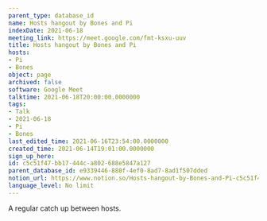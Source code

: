 ```yaml
---
parent_type: database_id
name: Hosts hangout by Bones and Pi
indexDate: 2021-06-18
meeting_link: https://meet.google.com/fmt-ksxu-uuv
title: Hosts hangout by Bones and Pi
hosts:
- Pi
- Bones
object: page
archived: false
software: Google Meet
talktime: 2021-06-18T20:00:00.0000000
tags:
- Talk
- 2021-06-18
- Pi
- Bones
last_edited_time: 2021-06-16T23:54:00.0000000
created_time: 2021-06-14T19:01:00.0000000
sign_up_here: 
id: c5c51f47-bb17-444c-a802-688e5847a127
parent_database_id: e9339446-880f-4ef0-8ad7-8ad1f507dded
notion_url: https://www.notion.so/Hosts-hangout-by-Bones-and-Pi-c5c51f47bb17444ca802688e5847a127
language_level: No limit
---
```


A regular catch up between hosts.


